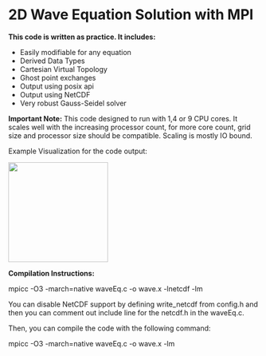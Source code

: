 
#  **2D Wave Equation Solution with MPI**  
**This code is written as practice. It includes:**  
  
- Easily modifiable for any equation  
- Derived Data Types  
- Cartesian Virtual Topology 
- Ghost point exchanges  
- Output using posix api  
- Output using NetCDF  
- Very robust Gauss-Seidel solver  
  
**Important Note:** This code designed to run with 1,4 or 9 CPU cores. It scales well with the increasing processor count, for more core count, grid size and processor size should be compatible. Scaling is mostly IO bound.  
  
Example Visualization for the code output:  
  
<img  src="example_output.gif?raw=true"  width="200px">  
  
**Compilation Instructions:**  
  
mpicc -O3 -march=native waveEq.c -o wave.x -lnetcdf -lm  
  
You can disable NetCDF support by defining write\_netcdf from config.h and then you can comment out include line for the netcdf.h in the waveEq.c. 

Then, you can compile the code with the following command:
  
mpicc -O3 -march=native waveEq.c -o wave.x -lm
